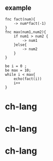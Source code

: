 ## example

```
fnc fact(num){
    -> num*fact(-1)
}
fnc max(num1,num2){
    if num1 > num2 {
        -> num1
    }else{
        -> num2
    }
}

be i = 0 ;
be max = 10;
while i < max{
    echo(fact(i))
    i++
}
```
# ch-lang
# ch-lang
# ch-lang
